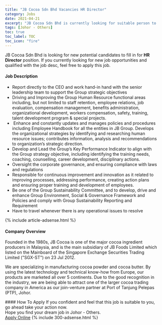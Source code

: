```yaml
---
title: "JB Cocoa Sdn Bhd Vacancies HR Director" 
category: Jobs 
date: 2021-04-21 
excerpt: "JB Cocoa Sdn Bhd is currently looking for suitable person to fill in the HR Director which based in Johor - Others" 
tags: [Johor - Others] 
toc: true 
toc_label: TOC 
toc_icon: "fire" 
--- 
```


<p>JB Cocoa Sdn Bhd is looking for new potential candidates to fill in for <b>HR Director</b> position. If you currently looking for new job opportunities and qualified with the job desc, feel free to apply this job.
</p><div><div><h4>Job Description</h4></div><div><div><span><div><ul><li>Report directly to the CEO and work hand-in hand with the senior leadership team to support the Group strategic objectives</li><li>Driving and Improving the Group Human Resource functional areas including, but not limited to staff retention, employee relations, job evaluation, compensation management, benefits administration, organizational development, workers compensation, safety, training, talent development program &amp; special projects.</li><li>&#160;Enhance and constantly updates and manages policies and procedures including Employee Handbook for all the entities in JB Group. Develops the organizational strategies by identifying and researching human resource issues; contributes information, analysis and recommendations to organization&#8217;s strategic direction.</li><li>Develop and Lead the Group&#8217;s Key Performance Indicator to align with the Group strategy objective, including identifying the training needs, coaching, counselling, career development, disciplinary actions.</li><li>Oversight the corporate governance, and ensuring compliance with laws and regulations</li><li>Responsible for continuous improvement and innovation as it related to improving processes, addressing performance, creating action plans and ensuring proper training and development of employees.</li><li>Be one of the Group Sustainability Committee, and to develop, drive and enhance Group Environment, Social &amp; Governance Framework and Policies and comply with Group Sustainability Reporting and Requirement</li><li>Have to travel whenever there is any operational issues to resolve&#160;&#160;</li></ul></div></span></div></div></div> 
{% include article-adsense.html %} 
<div><div><h4>Company Overview</h4></div><div><div><span><div><p>Founded in the 1980s,&#160;JB Cocoa is&#160;one of the major cocoa ingredient producers in Malaysia, and is the main subsidiary of&#160;JB Foods Limited which listed on the Mainboard of the Singapore Exchange Securities Trading Limited ("SGX-ST") on 23 Jul 2012.</p><p>We are specializing in manufacturing cocoa powder and cocoa butter. By using the latest technology and technical know-how from Europe, our products are marketed all over 5 continents. Due to the good recognition in the industry, we are being able to attract one of the larger cocoa trading company in America as our join-venture partner at Port of Tanjung Pelepas (PTP), Johor.</p></div></span></div></div></div> 
#### How To Apply 
If you confident and feel that this job is suitable to you, go ahead take your action now. <br/> 
Hope you find your dream job in Johor - Others. <br/> 
<a href="https://www.jobstreet.com.my/en/job/hr-director-4543852?jobId=jobstreet-my-job-4543852&" class="btn btn--info" target="_blank" rel="nofollow noopenner">Apply Online</a> 
{% include 300-adsense.html %} 
